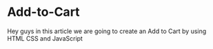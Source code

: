 # Add-to-Cart
Hey guys in this article we are going to create an Add to Cart by using HTML CSS and JavaScript
